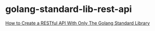 # golang-standard-lib-rest-api

[How to Create a RESTful API With Only The Golang Standard Library](https://ryanmccue.ca/how-to-create-restful-api-golang-standard-library/)

